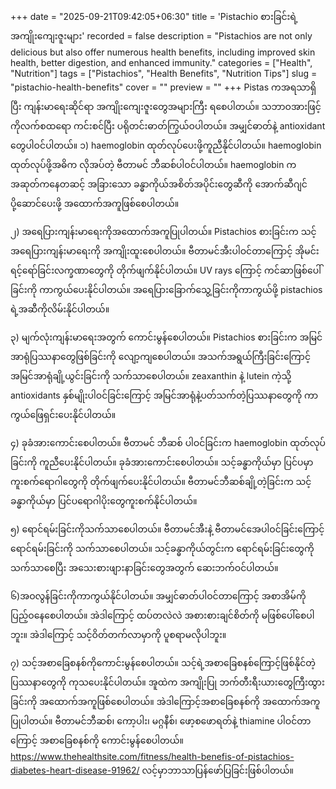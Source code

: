 +++
date = "2025-09-21T09:42:05+06:30"
title = 'Pistachio စားခြင်းရဲ့အကျိုးကျေးဇူးများ'
recorded = false
description = "Pistachios are not only delicious but also offer numerous health benefits, including improved skin health, better digestion, and enhanced immunity."
categories = ["Health", "Nutrition"]
tags = ["Pistachios", "Health Benefits", "Nutrition Tips"]
slug = "pistachio-health-benefits"
cover = ""
preview = ""
+++
Pistas ကအရသာရှိပြီး ကျန်းမာရေးဆိုင်ရာ အကျိုးကျေးဇူးတွေအများကြီး ရစေပါတယ်။ သဘာဝအားဖြင့် ကိုလက်စထရော ကင်းစင်ပြီး ပရိုတင်းဓာတ်ကြွယ်ဝပါတယ်။ အမျှင်ဓာတ်နဲ့ antioxidant တွေပါဝင်ပါတယ်။
၁) haemoglobin ထုတ်လုပ်ပေးဖို့ကူညီနိုင်ပါတယ်။
haemoglobin ထုတ်လုပ်ဖို့အဓိက လိုအပ်တဲ့ ဗီတာမင် ဘီဆစ်ပါဝင်ပါတယ်။ haemoglobin က အဆုတ်ကနေတဆင့် အခြားသော ခန္ဓာကိုယ်အစိတ်အပိုင်းတွေဆီကို အောက်ဆီဂျင်ပို့ဆောင်ပေးဖို့ အထောက်အကူဖြစ်စေပါတယ်။

၂) အရေပြားကျန်းမာရေးကိုအထောက်အကူပြုပါတယ်။
Pistachios စားခြင်းက သင့်အရေပြားကျန်းမာရေးကို အကျိုးထူးစေပါတယ်။ ဗီတာမင်အီးပါဝင်တာကြောင့် အိုမင်းရင့်ရော်ခြင်းလက္ခဏာတွေကို တိုက်ဖျက်နိုင်ပါတယ်။ UV rays ကြောင့် ကင်ဆာဖြစ်ပေါ်ခြင်းကို ကာကွယ်ပေးနိုင်ပါတယ်။ အရေပြားခြောက်သွေ့ခြင်းကိုကာကွယ်ဖို့ pistachios ရဲ့အဆီကိုလိမ်းနိုင်ပါတယ်။

၃) မျက်လုံးကျန်းမာရေးအတွက် ကောင်းမွန်စေပါတယ်။
Pistachios စားခြင်းက အမြင်အာရုံပြဿနာတွေဖြစ်ခြင်းကို လျော့ကျစေပါတယ်။ အသက်အရွယ်ကြီးခြင်းကြောင့် အမြင်အာရုံချို့ယွင်းခြင်းကို သက်သာစေပါတယ်။ zeaxanthin နဲ့ lutein ကဲ့သို့ antioxidants နှစ်မျိုးပါဝင်ခြင်းကြောင့် အမြင်အာရုံနဲ့ပတ်သက်တဲ့ပြဿနာတွေကို ကာကွယ်ဖြေရှင်းပေးနိုင်ပါတယ်။

၄) ခုခံအားကောင်းစေပါတယ်။
ဗီတာမင် ဘီဆစ် ပါဝင်ခြင်းက haemoglobin ထုတ်လုပ်ခြင်းကို ကူညီပေးနိုင်ပါတယ်။ ခုခံအားကောင်းစေပါတယ်။ သင့်ခန္ဓာကိုယ်မှာ ပြင်ပမှာ ကူးစက်ရောဂါတွေကို တိုက်ဖျက်ပေးနိုင်ပါတယ်။ ဗီတာမင်ဘီဆစ်ချို့တဲ့ခြင်းက သင့်ခန္ဓာကိုယ်မှာ ပြင်ပရောဂါပိုးတွေကူးစက်နိုင်ပါတယ်။

၅) ရောင်ရမ်းခြင်းကိုသက်သာစေပါတယ်။
ဗီတာမင်အီးနဲ့ ဗီတာမင်အေပါဝင်ခြင်းကြောင့် ရောင်ရမ်းခြင်းကို သက်သာစေပါတယ်။ သင့်ခန္ဓာကိုယ်တွင်းက ရောင်ရမ်းခြင်းတွေကို သက်သာစေပြီး အသေးစားဖျားနာခြင်းတွေအတွက် ဆေးဘက်ဝင်ပါတယ်။

၆)အဝလွန်ခြင်းကိုကာကွယ်နိုင်ပါတယ်။
အမျှင်ဓာတ်ပါဝင်တာကြောင့် အစာအိမ်ကို ပြည့်ဝနေစေပါတယ်။ အဲဒါကြောင့် ထပ်တလဲလဲ အစားစားချင်စိတ်ကို မဖြစ်ပေါ်စေပါဘူး။ အဲဒါကြောင့် သင့်ဝိတ်တက်လာမှာကို ပူစရာမလိုပါဘူး။

၇) သင့်အစာခြေစနစ်ကိုကောင်းမွန်စေပါတယ်။
သင့်ရဲ့အစာခြေစနစ်ကြောင့်ဖြစ်နိုင်တဲ့ပြဿနာတွေကို ကုသပေးနိုင်ပါတယ်။ အူထဲက အကျိုးပြု ဘက်တီးရီးယားတွေကြီးထွားခြင်းကို အထောက်အကူဖြစ်စေပါတယ်။ အဲဒါကြောင့်အစာခြေစနစ်ကို အထောက်အကူပြုပါတယ်။ ဗီတာမင်ဘီဆစ်၊ ကော့ပါး၊ မဂ္ဂနီစ်၊ ဖော့စဖောရတ်နဲ့ thiamine ပါဝင်တာကြောင့် အစာခြေစနစ်ကို ကောင်းမွန်စေပါတယ်။
https://www.thehealthsite.com/fitness/health-benefis-of-pistachios-diabetes-heart-disease-91962/ လင့်မှာဘာသာပြန်ဖော်ပြခြင်းဖြစ်ပါတယ်။ 